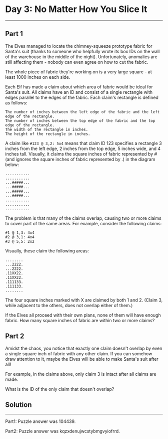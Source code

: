 # Day 3: No Matter How You Slice It
---
## Part 1

The Elves managed to locate the chimney-squeeze prototype fabric for Santa's suit (thanks to someone who helpfully wrote its box IDs on the wall of the warehouse in the middle of the night). Unfortunately, anomalies are still affecting them - nobody can even agree on how to cut the fabric.

The whole piece of fabric they're working on is a very large square - at least 1000 inches on each side.

Each Elf has made a claim about which area of fabric would be ideal for Santa's suit. All claims have an ID and consist of a single rectangle with edges parallel to the edges of the fabric. Each claim's rectangle is defined as follows:
```
The number of inches between the left edge of the fabric and the left edge of the rectangle.
The number of inches between the top edge of the fabric and the top edge of the rectangle.
The width of the rectangle in inches.
The height of the rectangle in inches.
```
A claim like `#123 @ 3,2: 5x4` means that claim ID 123 specifies a rectangle 3 inches from the left edge, 2 inches from the top edge, 5 inches wide, and 4 inches tall. Visually, it claims the square inches of fabric represented by # (and ignores the square inches of fabric represented by .) in the diagram below:
```
...........
...........
...#####...
...#####...
...#####...
...#####...
...........
...........
...........
```

The problem is that many of the claims overlap, causing two or more claims to cover part of the same areas. For example, consider the following claims:
```
#1 @ 1,3: 4x4
#2 @ 3,1: 4x4
#3 @ 5,5: 2x2
```
Visually, these claim the following areas:
```
........
...2222.
...2222.
.11XX22.
.11XX22.
.111133.
.111133.
........
```
The four square inches marked with X are claimed by both 1 and 2. (Claim 3, while adjacent to the others, does not overlap either of them.)

If the Elves all proceed with their own plans, none of them will have enough fabric. How many square inches of fabric are within two or more claims?


## Part 2

Amidst the chaos, you notice that exactly one claim doesn't overlap by even a single square inch of fabric with any other claim. If you can somehow draw attention to it, maybe the Elves will be able to make Santa's suit after all!

For example, in the claims above, only claim 3 is intact after all claims are made.

What is the ID of the only claim that doesn't overlap?

## Solution
---

Part1: Puzzle answer was 104439.

Part2: Puzzle answer was kqzxdenujwcstybmgvyiofrrd.


